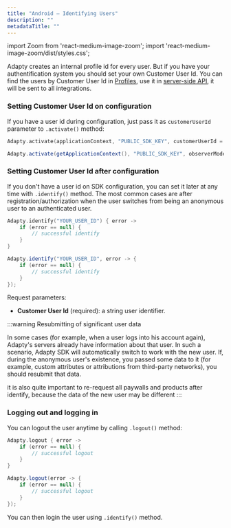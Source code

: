 ```yaml
---
title: "Android – Identifying Users"
description: ""
metadataTitle: ""
---
```


import Zoom from 'react-medium-image-zoom';
import 'react-medium-image-zoom/dist/styles.css';

Adapty creates an internal profile id for every user. But if you have your authentification system you should set your own Customer User Id. You can find the users by Customer User Id in [Profiles](profiles-crm), use it in [server-side API](getting-started-with-server-side-api), it will be sent to all integrations.

### Setting Customer User Id on configuration

If you have a user id during configuration, just pass it as `customerUserId` parameter to `.activate()` method:

```kotlin title="Kotlin"
Adapty.activate(applicationContext, "PUBLIC_SDK_KEY", customerUserId = "YOUR_USER_ID")
```
```java title="Java"
Adapty.activate(getApplicationContext(), "PUBLIC_SDK_KEY", observerMode, "YOUR_USER_ID");
```

### Setting Customer User Id after configuration

If you don't have a user id on SDK configuration, you can set it later at any time with `.identify()` method. The most common cases are after registration/authorization when the user switches from being an anonymous user to an authenticated user.

```kotlin title="Kotlin"
Adapty.identify("YOUR_USER_ID") { error ->
    if (error == null) {
        // successful identify
    }
}
```
```java title="Java"
Adapty.identify("YOUR_USER_ID", error -> {
    if (error == null) {
        // successful identify
    }
});
```

Request parameters:

- **Customer User Id** (required): a string user identifier.

:::warning
Resubmitting of significant user data

In some cases (for example, when a user logs into his account again), Adapty's servers already have information about that user. In such a scenario, Adapty SDK will automatically switch to work with the new user. If, during the anonymous user's existence, you passed some data to it (for example, custom attributes or attributions from third-party networks), you should resubmit that data.

it is also quite important to re-request all paywalls and products after identify, because the data of the new user may be different
:::

### Logging out and logging in

You can logout the user anytime by calling `.logout()` method:

```kotlin title="Kotlin"
Adapty.logout { error ->
    if (error == null) {
        // successful logout
    }
}
```
```java title="Java"
Adapty.logout(error -> {
    if (error == null) {
        // successful logout
    }
});
```

You can then login the user using `.identify()` method.